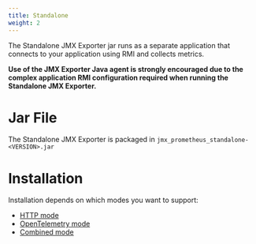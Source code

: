 ```yaml
---
title: Standalone
weight: 2
---
```


The Standalone JMX Exporter jar runs as a separate application that connects to your application using RMI and collects metrics.

**Use of the JMX Exporter Java agent is strongly encouraged due to the complex application RMI configuration required when running the Standalone JMX Exporter.**

# Jar File

The Standalone JMX Exporter is packaged in `jmx_prometheus_standalone-<VERSION>.jar`

# Installation

Installation depends on which modes you want to support:

- [HTTP mode](/java-agent/http-mode/)
- [OpenTelemetry mode](/java-agent/opentelemetry-mode/)
- [Combined mode](/java-agent/combined-mode/)